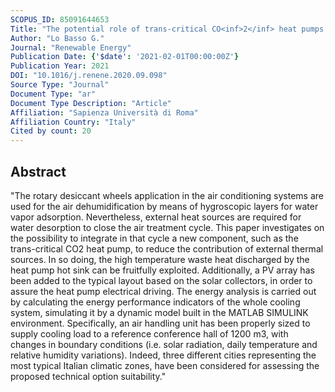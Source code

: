 ```yaml
---
SCOPUS_ID: 85091644653
Title: "The potential role of trans-critical CO<inf>2</inf> heat pumps within a solar cooling system for building services: The hybridised system energy analysis by a dynamic simulation model"
Author: "Lo Basso G."
Journal: "Renewable Energy"
Publication Date: {'$date': '2021-02-01T00:00:00Z'}
Publication Year: 2021
DOI: "10.1016/j.renene.2020.09.098"
Source Type: "Journal"
Document Type: "ar"
Document Type Description: "Article"
Affiliation: "Sapienza Università di Roma"
Affiliation Country: "Italy"
Cited by count: 20
---
```


## Abstract
"The rotary desiccant wheels application in the air conditioning systems are used for the air dehumidification by means of hygroscopic layers for water vapor adsorption. Nevertheless, external heat sources are required for water desorption to close the air treatment cycle. This paper investigates on the possibility to integrate in that cycle a new component, such as the trans-critical CO2 heat pump, to reduce the contribution of external thermal sources. In so doing, the high temperature waste heat discharged by the heat pump hot sink can be fruitfully exploited. Additionally, a PV array has been added to the typical layout based on the solar collectors, in order to assure the heat pump electrical driving. The energy analysis is carried out by calculating the energy performance indicators of the whole cooling system, simulating it by a dynamic model built in the MATLAB SIMULINK environment. Specifically, an air handling unit has been properly sized to supply cooling load to a reference conference hall of 1200 m3, with changes in boundary conditions (i.e. solar radiation, daily temperature and relative humidity variations). Indeed, three different cities representing the most typical Italian climatic zones, have been considered for assessing the proposed technical option suitability."
